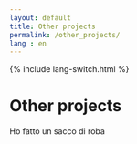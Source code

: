 ```yaml
---
layout: default
title: Other projects
permalink: /other_projects/
lang : en
---
```

{% include lang-switch.html %}

# Other projects

Ho fatto un sacco di roba